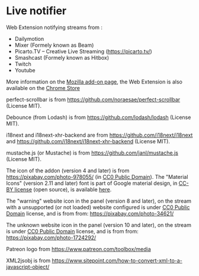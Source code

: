 # Live notifier
Web Extension notifying streams from&nbsp;:
* Dailymotion
* Mixer (Formely known as Beam)
* Picarto.TV – Creative Live Streaming (https://picarto.tv/)
* Smashcast (Formely known as Hitbox)
* Twitch
* Youtube

More information on the [Mozilla add-on page](https://addons.mozilla.org/fr/firefox/addon/live-notifier/), the Web Extension is also available on the [Chrome Store](https://chrome.google.com/webstore/detail/live-notifier/dfepdpabjeepgmiaapoppelpadpcbnmf)

perfect-scrollbar is from https://github.com/noraesae/perfect-scrollbar (License MIT).

Debounce (from Lodash) is from https://github.com/lodash/lodash (License MIT).

i18next and i18next-xhr-backend are from https://github.com/i18next/i18next and https://github.com/i18next/i18next-xhr-backend (License MIT).

mustache.js (or Mustache) is from https://github.com/janl/mustache.js (License MIT).

The icon of the addon (version 4 and later) is from https://pixabay.com/photo-978055/ (in [CC0 Public Domain](https://pixabay.com/fr/service/terms/#usage)). The "Material Icons" (version 2.11 and later) font is part of Google material design, in [CC-BY license](https://creativecommons.org/licenses/by/4.0/) (open source), is available [here](https://google.github.io/material-design-icons/).

The "warning" website icon in the panel (version 8 and later), on the stream with a unsupported (or not loaded) website configured is under [CC0 Public Domain](https://pixabay.com/fr/service/terms/#usage) license, and is from from: https://pixabay.com/photo-34621/

The unknown website icon in the panel (version 10 and later), on the stream is under [CC0 Public Domain](https://pixabay.com/fr/service/terms/#usage) license, and is from from: https://pixabay.com/photo-1724292/

Patreon logo from https://www.patreon.com/toolbox/media

XML2jsobj is from https://www.sitepoint.com/how-to-convert-xml-to-a-javascript-object/
